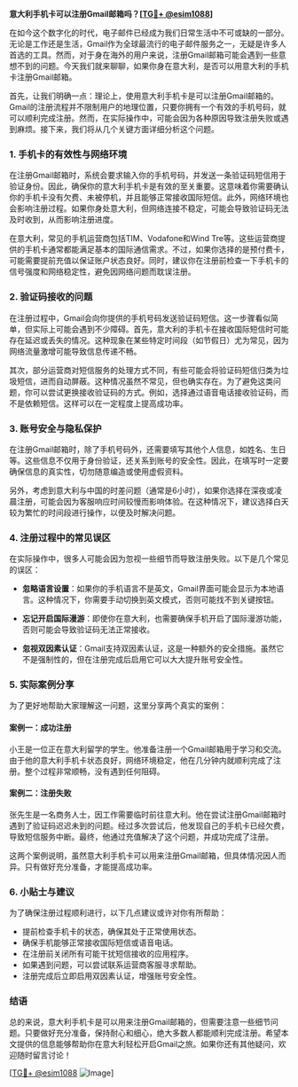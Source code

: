**意大利手机卡可以注册Gmail邮箱吗？[[TG💪+ @esim1088](https://t.me/s/esim1088)]**

在如今这个数字化的时代，电子邮件已经成为我们日常生活中不可或缺的一部分。无论是工作还是生活，Gmail作为全球最流行的电子邮件服务之一，无疑是许多人首选的工具。然而，对于身在海外的用户来说，注册Gmail邮箱可能会遇到一些意想不到的问题。今天我们就来聊聊，如果你身在意大利，是否可以用意大利的手机卡注册Gmail邮箱。

首先，让我们明确一点：理论上，使用意大利手机卡是可以注册Gmail邮箱的。Gmail的注册流程并不限制用户的地理位置，只要你拥有一个有效的手机号码，就可以顺利完成注册。然而，在实际操作中，可能会因为各种原因导致注册失败或遇到麻烦。接下来，我们将从几个关键方面详细分析这个问题。

### **1. 手机卡的有效性与网络环境**
在注册Gmail邮箱时，系统会要求输入你的手机号码，并发送一条验证码短信用于验证身份。因此，确保你的意大利手机卡是有效的至关重要。这意味着你需要确认你的手机卡没有欠费、未被停机，并且能够正常接收国际短信。此外，网络环境也会影响注册过程。如果你身处意大利，但网络连接不稳定，可能会导致验证码无法及时收到，从而影响注册进度。

在意大利，常见的手机运营商包括TIM、Vodafone和Wind Tre等。这些运营商提供的手机卡通常都能满足基本的国际通信需求。不过，如果你选择的是预付费卡，可能需要提前充值以保证账户状态良好。同时，建议你在注册前检查一下手机卡的信号强度和网络稳定性，避免因网络问题而耽误注册。

### **2. 验证码接收的问题**
在注册过程中，Gmail会向你提供的手机号码发送验证码短信。这一步骤看似简单，但实际上可能会遇到不少障碍。首先，意大利的手机卡在接收国际短信时可能存在延迟或丢失的情况。这种现象在某些特定时间段（如节假日）尤为常见，因为网络流量激增可能导致信息传递不畅。

其次，部分运营商对短信服务的处理方式不同，有些可能会将验证码短信归类为垃圾短信，进而自动屏蔽。这种情况虽然不常见，但也确实存在。为了避免这类问题，你可以尝试更换接收验证码的方式。例如，选择通过语音电话接收验证码，而不是依赖短信。这样可以在一定程度上提高成功率。

### **3. 账号安全与隐私保护**
在注册Gmail邮箱时，除了手机号码外，还需要填写其他个人信息，如姓名、生日等。这些信息不仅用于身份验证，还关系到账号的安全性。因此，在填写时一定要确保信息的真实性，切勿随意编造或使用虚假资料。

另外，考虑到意大利与中国的时差问题（通常是6小时），如果你选择在深夜或凌晨注册，可能会因为客服响应时间较慢而影响体验。在这种情况下，建议选择白天较为繁忙的时间段进行操作，以便及时解决问题。

### **4. 注册过程中的常见误区**
在实际操作中，很多人可能会因为忽视一些细节而导致注册失败。以下是几个常见的误区：

- **忽略语言设置**：如果你的手机语言不是英文，Gmail界面可能会显示为本地语言。这种情况下，你需要手动切换到英文模式，否则可能找不到关键按钮。
  
- **忘记开启国际漫游**：即使你在意大利，也需要确保手机开启了国际漫游功能，否则可能会导致验证码无法正常接收。
  
- **忽视双因素认证**：Gmail支持双因素认证，这是一种额外的安全措施。虽然它不是强制性的，但在注册完成后启用它可以大大提升账号安全性。

### **5. 实际案例分享**
为了更好地帮助大家理解这一问题，这里分享两个真实的案例：

#### **案例一：成功注册**
小王是一位正在意大利留学的学生。他准备注册一个Gmail邮箱用于学习和交流。由于他的意大利手机卡状态良好，网络环境稳定，他在几分钟内就顺利完成了注册。整个过程非常顺畅，没有遇到任何阻碍。

#### **案例二：注册失败**
张先生是一名商务人士，因工作需要临时前往意大利。他在尝试注册Gmail邮箱时遇到了验证码迟迟未到的问题。经过多次尝试后，他发现自己的手机卡已经欠费，导致短信服务中断。最终，他通过充值解决了这个问题，并成功完成了注册。

这两个案例说明，虽然意大利手机卡可以用来注册Gmail邮箱，但具体情况因人而异。只有做好充分准备，才能提高成功率。

### **6. 小贴士与建议**
为了确保注册过程顺利进行，以下几点建议或许对你有所帮助：

- 提前检查手机卡的状态，确保其处于正常使用状态。
- 确保手机能够正常接收国际短信或语音电话。
- 在注册前关闭所有可能干扰短信接收的应用程序。
- 如果遇到问题，可以尝试联系运营商客服寻求帮助。
- 注册完成后立即启用双因素认证，增强账号安全性。

### **结语**
总的来说，意大利手机卡是可以用来注册Gmail邮箱的，但需要注意一些细节问题。只要做好充分准备，保持耐心和细心，绝大多数人都能顺利完成注册。希望本文提供的信息能够帮助你在意大利轻松开启Gmail之旅。如果你还有其他疑问，欢迎随时留言讨论！

[[TG💪+ @esim1088](https://t.me/s/esim1088) ![Image](https://i.postimg.cc/4NQfJmqS/Snipaste-2025-05-13-00-14-12.png)]
